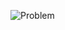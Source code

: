 ![Problem](https://user-images.githubusercontent.com/45416576/213859917-7196cb71-c2b1-4eed-8b4a-def02e90c793.png)
